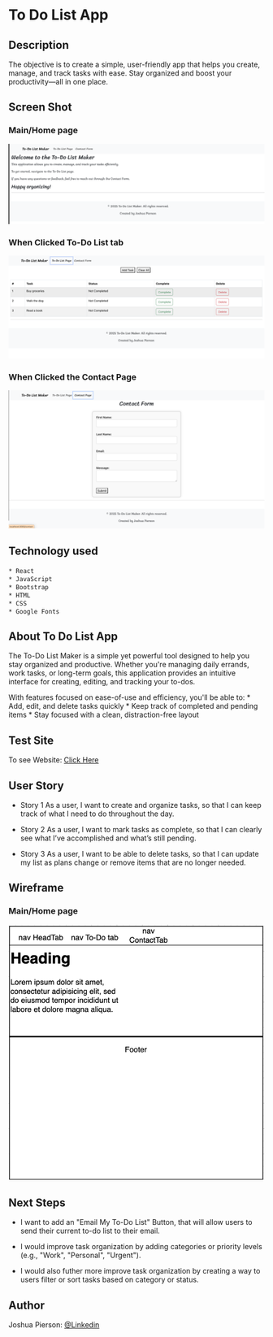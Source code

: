 # To Do List App

## Description
The objective is to create a simple, user-friendly app that helps you create, manage, and track tasks with ease. Stay organized and boost your productivity—all in one place.

## Screen Shot

### Main/Home page 
<img src="./Images/Home-Page.png#">

### When Clicked To-Do List tab
<img src="./Images/To-Do-Page.png#">

### When Clicked the Contact Page
<img src="./Images/Contact-Page.png#">


## Technology used
    * React
    * JavaScript
    * Bootstrap
    * HTML
    * CSS
    * Google Fonts

## About To Do List App
The To-Do List Maker is a simple yet powerful tool designed to help you stay organized and productive. Whether you're managing daily errands, work tasks, or long-term goals, this application provides an intuitive interface for creating, editing, and tracking your to-dos.

With features focused on ease-of-use and efficiency, you'll be able to:
    * Add, edit, and delete tasks quickly
    * Keep track of completed and pending items
    * Stay focused with a clean, distraction-free layout



## Test Site
<p> To see Website: <a href="https://joshua-pierson.github.io/react-project3-webapp/"> Click Here</a></p>
    

## User Story
- Story 1
    As a user, I want to create and organize tasks, so that I can keep track of what I need to do throughout the day.

- Story 2
    As a user, I want to mark tasks as complete, so that I can clearly see what I’ve accomplished and what’s still pending.

- Story 3
    As a user, I want to be able to delete tasks, so that I can update my list as plans change or remove items that are no longer needed.




## Wireframe

### Main/Home page
<img src="./Images/WireFrame.png#">

## Next Steps
* I want to add an "Email My To-Do List" Button, that will allow users to send their current to-do list to their email.

* I would improve task organization by adding categories or priority levels (e.g., "Work", "Personal", "Urgent").
 
* I would also futher more improve task organization by creating a way to  users filter or sort tasks based on category or status.

## Author
Joshua Pierson: <a href="https://www.linkedin.com/in/joshua-pierson726" rel="nofollow">@Linkedin</a>
